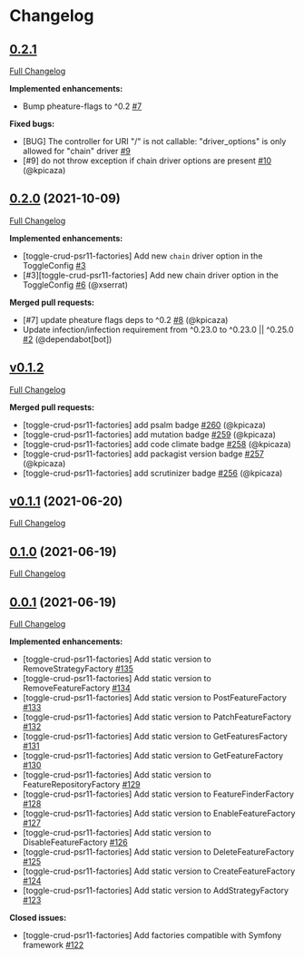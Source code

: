 # Changelog

## [0.2.1](https://github.com/pheature-flags/toggle-crud-psr11-factories/tree/0.2.1)

[Full Changelog](https://github.com/pheature-flags/toggle-crud-psr11-factories/compare/0.2.0...0.2.1)

**Implemented enhancements:**

- Bump pheature-flags to ^0.2 [\#7](https://github.com/pheature-flags/toggle-crud-psr11-factories/issues/7)

**Fixed bugs:**

- \[BUG\] The controller for URI "/" is not callable: "driver\_options" is only allowed for "chain" driver [\#9](https://github.com/pheature-flags/toggle-crud-psr11-factories/issues/9)
- \[\#9\] do not throw exception if chain driver options are present [\#10](https://github.com/pheature-flags/toggle-crud-psr11-factories/pull/10) (@kpicaza)

## [0.2.0](https://github.com/pheature-flags/toggle-crud-psr11-factories/tree/0.2.0) (2021-10-09)

[Full Changelog](https://github.com/pheature-flags/toggle-crud-psr11-factories/compare/v0.1.2...0.2.0)

**Implemented enhancements:**

- \[toggle-crud-psr11-factories\] Add  new `chain` driver option in the ToggleConfig [\#3](https://github.com/pheature-flags/toggle-crud-psr11-factories/issues/3)
- \[\#3\]\[toggle-crud-psr11-factories\] Add new chain driver option in the ToggleConfig [\#6](https://github.com/pheature-flags/toggle-crud-psr11-factories/pull/6) (@xserrat)

**Merged pull requests:**

- \[\#7\] update pheature flags deps to ^0.2 [\#8](https://github.com/pheature-flags/toggle-crud-psr11-factories/pull/8) (@kpicaza)
- Update infection/infection requirement from ^0.23.0 to ^0.23.0 || ^0.25.0 [\#2](https://github.com/pheature-flags/toggle-crud-psr11-factories/pull/2) (@dependabot[bot])

## [v0.1.2](https://github.com/pheature-flags/pheature-flags/tree/v0.1.2)

[Full Changelog](https://github.com/pheature-flags/pheature-flags/compare/v0.1.1...v0.1.2)

**Merged pull requests:**

- \[toggle-crud-psr11-factories\] add psalm badge [\#260](https://github.com/pheature-flags/pheature-flags/pull/260) (@kpicaza)
- \[toggle-crud-psr11-factories\] add mutation badge [\#259](https://github.com/pheature-flags/pheature-flags/pull/259) (@kpicaza)
- \[toggle-crud-psr11-factories\] add code climate badge [\#258](https://github.com/pheature-flags/pheature-flags/pull/258) (@kpicaza)
- \[toggle-crud-psr11-factories\] add packagist version badge [\#257](https://github.com/pheature-flags/pheature-flags/pull/257) (@kpicaza)
- \[toggle-crud-psr11-factories\] add scrutinizer badge [\#256](https://github.com/pheature-flags/pheature-flags/pull/256) (@kpicaza)

## [v0.1.1](https://github.com/pheature-flags/pheature-flags/tree/v0.1.1) (2021-06-20)

[Full Changelog](https://github.com/pheature-flags/pheature-flags/compare/0.1.0...v0.1.1)

## [0.1.0](https://github.com/pheature-flags/pheature-flags/tree/0.1.0) (2021-06-19)

[Full Changelog](https://github.com/pheature-flags/pheature-flags/compare/0.0.1...0.1.0)

## [0.0.1](https://github.com/pheature-flags/pheature-flags/tree/0.0.1) (2021-06-19)

[Full Changelog](https://github.com/pheature-flags/pheature-flags/compare/4efde1b91949256bf8d3b3baf7546150ddcc0e90...0.0.1)

**Implemented enhancements:**

- \[toggle-crud-psr11-factories\] Add static version to RemoveStrategyFactory [\#135](https://github.com/pheature-flags/pheature-flags/issues/135)
- \[toggle-crud-psr11-factories\] Add static version to RemoveFeatureFactory  [\#134](https://github.com/pheature-flags/pheature-flags/issues/134)
- \[toggle-crud-psr11-factories\] Add static version to PostFeatureFactory [\#133](https://github.com/pheature-flags/pheature-flags/issues/133)
- \[toggle-crud-psr11-factories\] Add static version to PatchFeatureFactory [\#132](https://github.com/pheature-flags/pheature-flags/issues/132)
- \[toggle-crud-psr11-factories\] Add static version to GetFeaturesFactory [\#131](https://github.com/pheature-flags/pheature-flags/issues/131)
- \[toggle-crud-psr11-factories\] Add static version to GetFeatureFactory [\#130](https://github.com/pheature-flags/pheature-flags/issues/130)
- \[toggle-crud-psr11-factories\] Add static version to FeatureRepositoryFactory [\#129](https://github.com/pheature-flags/pheature-flags/issues/129)
- \[toggle-crud-psr11-factories\] Add static version to FeatureFinderFactory [\#128](https://github.com/pheature-flags/pheature-flags/issues/128)
- \[toggle-crud-psr11-factories\] Add static version to EnableFeatureFactory [\#127](https://github.com/pheature-flags/pheature-flags/issues/127)
- \[toggle-crud-psr11-factories\] Add static version to DisableFeatureFactory [\#126](https://github.com/pheature-flags/pheature-flags/issues/126)
- \[toggle-crud-psr11-factories\] Add static version to DeleteFeatureFactory [\#125](https://github.com/pheature-flags/pheature-flags/issues/125)
- \[toggle-crud-psr11-factories\] Add static version to CreateFeatureFactory [\#124](https://github.com/pheature-flags/pheature-flags/issues/124)
- \[toggle-crud-psr11-factories\] Add static version to AddStrategyFactory [\#123](https://github.com/pheature-flags/pheature-flags/issues/123)

**Closed issues:**

- \[toggle-crud-psr11-factories\] Add factories compatible with Symfony framework [\#122](https://github.com/pheature-flags/pheature-flags/issues/122)
